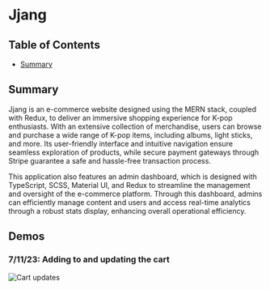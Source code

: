 # Jjang

## Table of Contents
- [Summary](#summary)

## Summary

Jjang is an e-commerce website designed using the MERN stack, coupled with Redux, to deliver an immersive shopping experience for K-pop enthusiasts. With an extensive collection of merchandise, users can browse and purchase a wide range of K-pop items, including albums, light sticks, and more. Its user-friendly interface and intuitive navigation ensure seamless exploration of products, while secure payment gateways through Stripe guarantee a safe and hassle-free transaction process.

This application also features an admin dashboard, which is designed with TypeScript, SCSS, Material UI, and Redux to streamline the management and oversight of the e-commerce platform. Through this dashboard, admins can efficiently manage content and users and access real-time analytics through a robust stats display, enhancing overall operational efficiency. 

## Demos

### 7/11/23: Adding to and updating the cart

![Cart updates](demo/7-11-update.gif)
